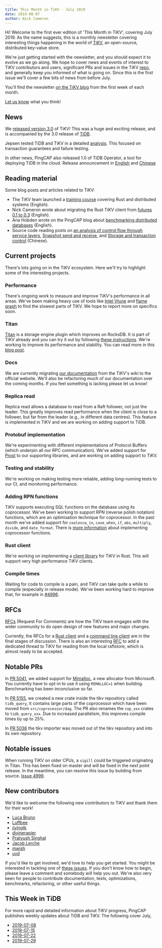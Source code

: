 ```yaml
---
title: This Month in TiKV - July 2019
date: 2019-08-07
author: Nick Cameron
---
```


Hi! Welcome to the first ever edition of 'This Month in TiKV', covering July 2019. As the name suggests, this is a monthly newsletter covering interesting things happening in the world of [TiKV](https://tikv.org/), an open-source, distributed key-value store.

We're just getting started with the newsletter, and you should expect it to evolve as we go along. We hope to cover news and events of interest to TiKV contributors and users, significant PRs and issues in the TiKV [repo](https://github.com/tikv/tikv), and generally keep you informed of what is going on. Since this is the first issue we'll cover a few bits of news from before July.

You'll find the newsletter [on the TiKV blog](https://tikv.org/blog/) from the first week of each month.

[Let us know](https://github.com/tikv/website/issues/new) what you think!

## News

We [released version 3.0](https://tikv.org/blog/tikv-3.0ga/) of TiKV! This was a huge and exciting release, and is accompanied by the 3.0 release of [TiDB](https://pingcap.com/blog/tidb-3.0-announcement/).

Jepsen tested TiDB and TiKV in a detailed [analysis](https://pingcap.com/blog/tidb-passes-jepsen-test-for-snapshot-isolation-and-single-key-linearizability/). This focused on transaction guarantees and failure testing.

In other news, PingCAP also released 1.0 of TiDB Operator, a tool for deploying TiDB in the cloud. Release announcement in [English](https://pingcap.com/blog/database-cluster-deployment-and-management-made-easy-with-kubernetes/) and [Chinese](https://pingcap.com/blog-cn/tidb-operator-1.0-ga/)


## Reading material

Some blog posts and articles related to TiKV:

* The TiKV team launched a [training course](https://tikv.org/blog/talent-training/) covering Rust and distributed systems (English).
* Nick Cameron wrote about migrating the Rust TiKV client from [futures 0.1 to 0.3](https://www.ncameron.org/blog/migrating-a-crate-from-futures-0-1-to-0-3/) (English).
* Ana Hobden wrote on the PingCAP blog about [benchmarking distributed databases](https://www.pingcap.com/blog/why-benchmarking-distributed-databases-is-so-hard/) (English).
* Source code reading posts on [an analysis of control flow through service layers](https://pingcap.com/blog-cn/tikv-source-code-reading-9/), [Snapshot send and receive](https://pingcap.com/blog-cn/tikv-source-code-reading-10/), and [Storage and transaction control](https://pingcap.com/blog-cn/tikv-soucre-code-reading-11/) (Chinese).


## Current projects

There's lots going on in the TiKV ecosystem. Here we'll try to highlight some of the interesting projects.

### Performance

There's ongoing work to measure and improve TiKV's performance in all areas. We've been making heavy use of tools like [Intel Vtune](https://software.intel.com/en-us/vtune) and [flame graph](http://www.brendangregg.com/flamegraphs.html) to find the slowest parts of TiKV. We hope to report more on specifics soon.


### Titan

[Titan](https://github.com/pingcap/titan) is a storage engine plugin which improves on RocksDB. It is part of TiKV already and you can try it out by following [these instructions](https://tikv.org/docs/3.0/tasks/configure/titan/). We're working to improve its performance and stability. You can read more in this [blog post](https://pingcap.com/blog/titan-storage-engine-design-and-implementation/).


### Docs

We are currently migrating [our documentation](https://tikv.org/docs/3.0/concepts/overview/) from the TiKV's wiki to the official website. We'll also be refactoring much of our documentation over the coming months. If you feel something is lacking please let us know!


### Replica read

Replica read allows a database to read from a Raft follower, not just the leader. This greatly improves read performance when the client is close to a follower, but far from the leader (e.g., in different data centres). This feature is implemented in TiKV and we are working on adding support to TiDB.


### Protobuf implementation

We're experimenting with different implementations of Protocol Buffers (which underpin all our RPC communication). We've added support for [Prost](https://github.com/danburkert/prost) to our supporting libraries, and are working on adding support to TiKV.


### Testing and stability

We're working on making testing more reliable, adding long-running tests to our CI, and monitoring performance.


### Adding RPN functions

TiKV supports executing SQL functions on the database using its coprocessor. We've been working to support RPN (reverse polish notation) functions, which are an optimisation technique for coprocessor. In the past month we've added support for `coalesce`, `in`, `case_when`, `if`, `abs`, `multiply`, `divide`, and `date_format`. There is [more information](https://pingcap.com/blog/adding-built-in-functions-to-tikv/) about implementing coprocessor functions.


### Rust client

We're working on implementing a [client library](https://github.com/tikv/client-rust/) for TiKV in Rust. This will support very high performance TiKV clients.


### Compile times

Waiting for code to compile is a pain, and TiKV can take quite a while to compile (especially in release mode). We've been working hard to improve that, for example in [#4996](https://github.com/tikv/tikv/pull/4996).


## RFCs

[RFCs](https://github.com/tikv/rfcs) (Request For Comments) are how the TiKV team engages with the wider community to do open design of new features and major changes.

Currently, the RFCs for a [Rust client](https://github.com/tikv/rfcs/pull/7) and a [command line client](https://github.com/tikv/rfcs/pull/21) are in the final stages of discussion. There is also an interesting [RFC](https://github.com/tikv/rfcs/pull/17) to add a dedicated thread to TiKV for reading from the local raftstore, which is almost ready to be accepted.


## Notable PRs

In [PR 5041](https://github.com/tikv/tikv/pull/5041), we added support for [Mimalloc](https://github.com/microsoft/mimalloc), a new allocator from Microsoft. You currently have to opt-in to use it using `MIMALLOC=1` when building. Benchmarking has been inconclusive so far.

In [PR 5155](https://github.com/tikv/tikv/pull/5155), we created a new crate inside the tikv repository called `tidb_query`, it contains large parts of the coprocessor which have been moved from `src/coprocessor/dag`. The PR also renames the `cop_xxx` crates to `tidb_query_xxx`. Due to increased parallelism, this improves compile times by up to 25%.

In [PR 5036](https://github.com/tikv/tikv/pull/5036) the tikv importer was moved out of the tikv repository and into its own repository.


## Notable issues

When running TiKV on older CPUs, a `sigill` could be triggered originating in Titan. This has been fixed on master and will be fixed in the next point release. In the meantime, you can resolve this issue by building from source. [Issue 4999](https://github.com/tikv/tikv/issues/4999).


## New contributors

We'd like to welcome the following new contributors to TiKV and thank them for their work!

* [Luca Bruno](https://github.com/lucab)
* [Luffbee](https://github.com/Luffbee)
* [jiyingtk](https://github.com/jiyingtk)
* [divinerapier](https://github.com/divinerapier)
* [Pratyush Singhal](https://github.com/psinghal20)
* [Jacob Lerche](https://github.com/jlerche)
* [mwish](https://github.com/mapleFU)
* [uvd](https://github.com/uvd)

If you'd like to get involved, we'd love to help you get started. You might be interested in tackling one of [these issues](https://github.com/tikv/tikv/issues?q=is%3Aopen+is%3Aissue+label%3A%22D%3A+Easy%22+label%3A%22S%3A+HelpWanted%22). If you don't know how to begin, please leave a comment and somebody will help you out. We're also very keen for people to contribute documentation, tests, optimizations, benchmarks, refactoring, or other useful things.


## This Week in TiDB

For more rapid and detailed information about TiKV progress, PingCAP publishes weekly updates about TiDB and TiKV. The following cover July,

* [2019-07-08](https://pingcap.com/weekly/2019-07-08-tidb-weekly/)
* [2019-07-15](https://pingcap.com/weekly/2019-07-15-tidb-weekly/)
* [2019-07-22](https://pingcap.com/weekly/2019-07-22-tidb-weekly/)
* [2019-07-29](https://pingcap.com/weekly/2019-07-29-tidb-weekly/)

